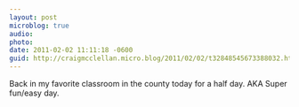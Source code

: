 ```yaml
---
layout: post
microblog: true
audio: 
photo: 
date: 2011-02-02 11:11:18 -0600
guid: http://craigmcclellan.micro.blog/2011/02/02/t32848545673388032.html
---
```

Back in my favorite classroom in the county today for a half day. AKA Super fun/easy day.

